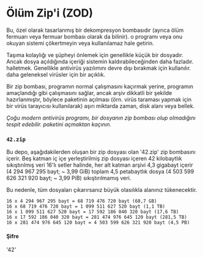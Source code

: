 # Ölüm Zip'i (ZOD)
Bu, özel olarak tasarlanmış bir dekompresyon bombasıdır (ayrıca ölüm fermuarı veya fermuar bombası olarak da bilinir).
o programı veya onu okuyan sistemi çökertmeyin veya kullanılamaz hale getirin.

Taşıma kolaylığı ve şüpheyi önlemek için genellikle küçük bir dosyadır.
Ancak dosya açıldığında içeriği sistemin kaldırabileceğinden daha fazladır.
halletmek. Genellikle antivirüs yazılımını devre dışı bırakmak için kullanılır.
daha geleneksel virüsler için bir açıklık.

Bir zip bombası, programın normal çalışmasını kaçırmak yerine,
programın amaçlandığı gibi çalışmasını sağlar, ancak arşiv dikkatli bir şekilde hazırlanmıştır, böylece
paketinin açılması (örn. virüs taraması yapmak için bir virüs tarayıcısı kullanılarak)
aşırı miktarda zaman, disk alanı veya bellek.

*Çoğu modern antivirüs programı, bir dosyanın zip bombası olup olmadığını tespit edebilir.
paketini açmaktan kaçının.*

### `42.zip`
Bu depo, aşağıdakilerden oluşan bir zip dosyası olan '42.zip' zip bombasını içerir.
Beş katman iç içe yerleştirilmiş zip dosyası içeren 42 kilobaytlık sıkıştırılmış veri
16'lı setler halinde, her alt katman arşivi 4,3 gigabayt içerir
(4 294 967 295 bayt; ~ 3,99 GiB) toplam 4,5 petabaytlık dosya
(4 503 599 626 321 920 bayt; ~ 3,99 PiB) sıkıştırılmamış veri.

Bu nedenle, tüm dosyaları çıkarırsanız büyük olasılıkla alanınız tükenecektir.

````
16 x 4 294 967 295 bayt = 68 719 476 720 bayt (68,7 GB)
16 x 68 719 476 720 bayt = 1 099 511 627 520 bayt (1,1 TB)
16 x 1 099 511 627 520 bayt = 17 592 186 040 320 bayt (17,6 TB)
16 x 17 592 186 040 320 bayt = 281 474 976 645 120 bayt (281,5 TB)
16 x 281 474 976 645 120 bayt = 4 503 599 626 321 920 bayt (4,5 PB)
````

#### Şifre
'42'
